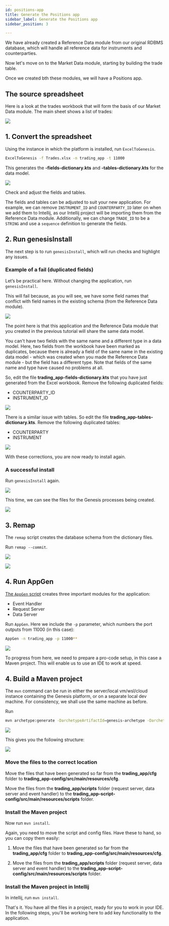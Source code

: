 ```yaml
---
id: positions-app
title: Generate the Positions app
sidebar_label: Generate the Positions app
sidebar_position: 3

---
```

We have already created a Reference Data module from our original RDBMS database, which will handle all reference data for instruments and counterparties. 

Now let's move on to the Market Data module, starting by building the trade table.

Once we created bth these modules, we will have a Positions app.

## The source spreadsheet

Here is a look at the trades workbook that will form the basis of our Market Data module. The main sheet shows a list of trades:

![](/img/source-table.png)

<!-- TODO link to the xlsx file download, docs or artifactory? -->


## 1. Convert the spreadsheet

<!-- TODO - run from intellij -->
<!-- TODO link to branch and repo -->
Using the instance in which the platform is installed, run `ExcelToGenesis`.

```bash
ExcelToGenesis -f Trades.xlsx -n trading_app -t 11000
```

This generates the **-fields-dictionary.kts** and **-tables-dictionary.kts** for the data model.

![](/img/trading_app-creation-run-exceltogenesis-2.png)

Check and adjust the fields and tables.

The fields and tables can be adjusted to suit your new application. For example, we can remove `INSTRUMENT_ID` and `COUNTERPARTY_ID` later on when we add them to Intellij, as our Intellij project will be importing them from the Reference Data module. Additionally, we can change `TRADE_ID` to be a `STRING` and use a `sequence` definition to generate the fields.

## 2. Run genesisInstall

The next step is to run `genesisInstall`, which will run checks and highlight any issues.

<!-- We should remove all this, too much info, move to run in intelliJ -->
### Example of a fail (duplicated fields)

Let’s be practical here. Without changing the application, run `genesisInstall`.

This will fail because, as you will see, we have some field names that conflict with field names in the existing schema (from the Reference Data module).

![](/img/fail-duplicate-fields-and-tables.png)

The point here is that this application and the Reference Data module that you created in the previous tutorial will share the same data model. 

You can't have two fields with the same name and a different type in a data model. Here, two fields from the workbook have been marked as duplicates, because there is already a field of the same name in the existing data model - which was created when you made the Reference Data module - but the field has a different type. Note that fields of the same name and type have caused no problems at all.

So, edit the file **trading_app-fields-dictionary.kts** that you have just generated from the Excel workbook. Remove the following duplicated fields:

* COUNTERPARTY_ID
* INSTRUMENT_ID

![](/img/remove-two-fields.png)

There is a similar issue with tables. So edit the file **trading_app-tables-dictionary.kts**. Remove the following duplicated tables:


* COUNTERPARTY
* INSTRUMENT

![](/img/remove-two-tables.png)

With these corrections, you are now ready to install again.

### A successful install

Run `genesisInstall` again.

![](/img/trading_app-creation-run-genesisinstall-again-5.png)

This time, we can see the files for the Genesis processes being created.

![](/img/trading_app-creation-run-genesisinstall-again-2-5.png)

## 3. Remap

The `remap` script creates the database schema from the dictionary files.

Run `remap --commit`.

![](/img/trading_app-creation-run-remap-commit-1-6.png)

![](/img/trading_app-creation-run-remap-commit-2-6.png)

## 4. Run AppGen

[The `AppGen` script](/managing-applications/operate/on-the-host/helpful-commands/#appgen) creates three important modules for the application:

* Event Handler
* Request Server
* Data Server

Run `AppGen`. Here we include the `-p` parameter, which numbers the port outputs from 11000 (in this case):

```bash
AppGen -n trading_app -p 11000**
```

![](/img/trading_app-creation-run-appgen-7.png)



To progress from here, we need to prepare a pro-code setup, in this case a Maven project. This will enable us to use an IDE to work at speed.

## 4. Build a Maven project

The `mvn` command can be run in either the server/local vm/wsl/cloud instance containing the Genesis platform, or on a separate local dev machine. For consistency, we shall use the same machine as before.

Run

```bash
mvn archetype:generate -DarchetypeArtifactId=genesis-archetype -DarchetypeGroupId=global.genesis -DgroupId=global.genesis -Dversion=1.0.0-SNAPSHOT -DarchetypeVersion=5.2.0 -DartifactId=trading_app -B
```

![](/img/trading_app-creation-prepare-maven-project-10-11-12.png)

This gives you the following structure:

![](/img/trading_app-creation-show-project-structure-13.png)

### Move the files to the correct location

Move the files that have been generated so far from the **trading_app/cfg** folder to **trading_app-config/src/main/resources/cfg**.

Move the files from the **trading_app/scripts** folder (request server, data server and event handler) to the **trading_app-script-config/src/main/resources/scripts** folder.

### Install the Maven project

Now run `mvn install`.

Again, you need to move the script and config files. Have these to hand, so you can copy them easily:

1. Move the files that have been generated so far from the **trading_app/cfg** folder to **trading_app-config/src/main/resources/cfg**.

2. Move the files from the **trading_app/scripts** folder (request server, data server and event handler) to the **trading_app-script-config/src/main/resources/scripts** folder.

### Install the Maven project in Intellij

In intellij, run `mvn install`.

That's it. You have all the files in a project, ready for you to work in your IDE. In the following steps, you'll be working here to add key functionality to the application.

<!-- TODO link to branch and repo -->

<!-- TODO - do we need to explain adding to dictionary-cache? -->